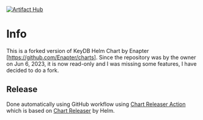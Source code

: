 [![Artifact Hub](https://img.shields.io/endpoint?url=https://artifacthub.io/badge/repository/keydb-helm)](https://artifacthub.io/packages/search?repo=keydb-helm)

# Info
This is a forked version of KeyDB Helm Chart by Enapter [https://github.com/Enapter/charts].
Since the repository was by the owner on Jun 6, 2023, it is now read-only and I 
was missing some features, I have decided to do a fork.


## Release
Done automatically using GitHub workflow using [Chart Releaser Action](https://github.com/helm/chart-releaser-action) which is based on [Chart Releaser](https://github.com/helm/chart-releaser) by Helm.
